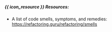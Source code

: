 ##### {{ icon_resource }} Resources:


* A list of code smells, symptoms, and remedies: https://refactoring.guru/refactoring/smells
